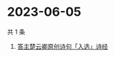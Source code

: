 # 2023-06-05

共 1 条

<!-- BEGIN -->
<!-- 最后更新时间 Mon Jun 05 2023 04:02:04 GMT+0800 (China Standard Time) -->

1. [答主楚云卿原创诗句「入选」诗经](https://www.zhihu.com/search?q=答主楚云卿原创诗句「入选」诗经)

<!-- END -->
